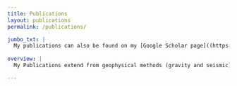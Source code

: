 ```yaml
---
title: Publications
layout: publications
permalink: /publications/

jumbo_txt: |
  My publications can also be found on my [Google Scholar page]((https://scholar.google.co.id/citations?user=oIuxBJoAAAAJ&hl=id)).
    
overview: |
  My Publications extend from geophysical methods (gravity and seismic), experimental studies and machine learning application for geoscience. Please have a look my publication list below.

---
```


